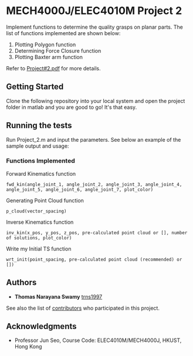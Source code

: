 # MECH4000J/ELEC4010M Project 2
Implement functions to determine the quality grasps on planar parts. The list of functions implemented are shown below:

1. Plotting Polygon function
2. Determining Force Closure function
3. Plotting Baxter arm function

Refer to [Project#2.pdf](https://github.com/trns1997/MECH4000J-ELEC4010M/blob/master/Project%231.pdf) for more details.

## Getting Started
Clone the following repository into your local system and open the project folder in matlab and you are good to go! It's that easy.

## Running the tests
Run Project_2.m and input the parameters. See below an example of the sample output and usage:

### Functions Implemented
Forward Kinematics function
```
fwd_kin(angle_joint_1, angle_joint_2, angle_joint_3, angle_joint_4, angle_joint_5, angle_joint_6, angle_joint_7, plot_color)
```

Generating Point Cloud function
```
p_cloud(vector_spacing)
```

Inverse Kinematics function
```
inv_kin(x_pos, y_pos, z_pos, pre-calculated point cloud or [], number of solutions, plot_color)
```

Write my Initial TS function
```
wrt_init(point_spacing, pre-calculated point cloud (recommended) or [])
```

## Authors
* **Thomas Narayana Swamy** [trns1997](https://github.com/trns1997)

See also the list of [contributors](https://github.com/trns1997/MECH4000J-ELEC4010M/contributors) who participated in this project.

## Acknowledgments
* Professor Jun Seo, Course Code: ELEC4010M/MECH4000J, HKUST, Hong Kong
